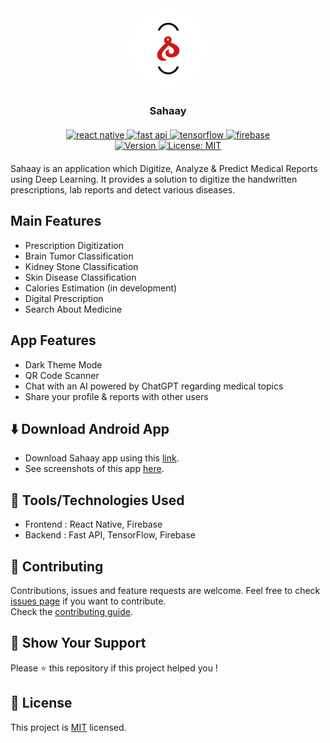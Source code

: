 <div id="top" align="center">
    <img src="https://raw.githubusercontent.com/mrakesh0608/Sahaay/master/frontEnd/assets/icon.png" alt="app-logo" style="background-color:#ffffff;border-radius:100px;"/>
    <h3>Sahaay</h3>
    <p align='center' style='margin:20px;'>
    <a href='https://reactnative.dev'>
        <img alt="react native" src="https://img.shields.io/badge/react_native-%2320232a.svg?style=for-the-badge&logo=react&logoColor=%2361DAFB">
    </a>
    <a href='https://fastapi.tiangolo.com'>
        <img alt="fast api" src="https://img.shields.io/badge/FastAPI-ghostwhite?style=for-the-badge&logo=fastapi">
    </a>
    <a href='https://www.tensorflow.org'>
        <img alt="tensorflow" src="https://img.shields.io/badge/TensorFlow-%23FF6F00.svg?style=for-the-badge&logo=TensorFlow&logoColor=white">
    </a>
    <a href='https://firebase.google.com'>
        <img alt="firebase" src="https://img.shields.io/badge/firebase-%23039BE5.svg?style=for-the-badge&logo=firebase">
    </a>
    <br />
    <a href='#'>
        <img alt="Version" src="https://img.shields.io/github/package-json/v/mrakesh0608/Sahaay?style=for-the-badge&color=green&filename=frontEnd%2Fpackage.json">
    </a>
    <a href='https://github.com/mrakesh0608/Sahaay/blob/master/LICENSE.md'>
        <img alt="License: MIT" src="https://img.shields.io/badge/license-MIT-yellow.svg?style=for-the-badge" />
    </a>
  </p>
</div>

Sahaay is an application which Digitize, Analyze & Predict Medical Reports using Deep Learning. It provides a solution to digitize the handwritten prescriptions, lab reports and detect various diseases.

## Main Features
- Prescription Digitization
- Brain Tumor Classification
- Kidney Stone Classification
- Skin Disease Classification
- Calories Estimation (in development)
- Digital Prescription
- Search About Medicine

## App Features
- Dark Theme Mode
- QR Code Scanner
- Chat with an AI powered by ChatGPT regarding medical topics
- Share your profile & reports with other users

## ⬇️ Download Android App
- Download Sahaay app using this [link](https://expo.dev/artifacts/eas/nXK4Fj8S6WXwsNAg2GjChx.apk).
- See screenshots of this app [here](./SCREENSHOTS.md).
## 🔧 Tools/Technologies Used

- Frontend : React Native, Firebase
- Backend : Fast API, TensorFlow, Firebase

## 🤝 Contributing 

Contributions, issues and feature requests are welcome. Feel free to check [issues page](https://github.com/mrakesh0608/Sahaay/issues) if you want to contribute. <br />
Check the [contributing guide](./CONTRIBUTING.md).

## 💖 Show Your Support

Please ⭐️ this repository if this project helped you !

## 📝 License

<!-- Copyright © 2023 [Merugu Rakesh](https://github.com/mrakesh0608).<br /> -->
This project is [MIT](./LICENSE.md) licensed.